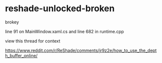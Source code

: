 # reshade-unlocked-broken
brokey

line 91 on MainWindow.xaml.cs and line 682 in runtime.cpp

view this thread for context

https://www.reddit.com/r/ReShade/comments/jr9z2e/how_to_use_the_depth_buffer_online/
